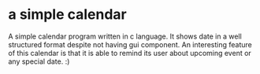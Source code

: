 # a simple calendar
A simple calendar program written in c language. 
It shows date in a well structured format despite not having gui component.
An interesting feature of this calendar is that it is able to remind its user about upcoming event or any special date.
:)
